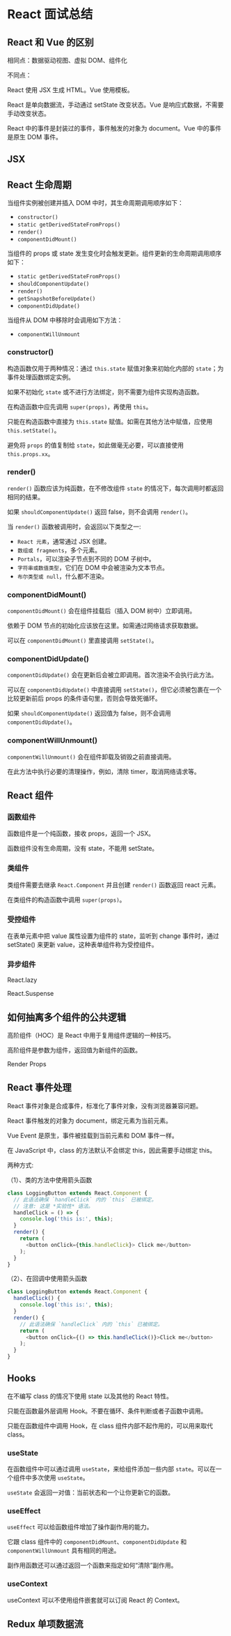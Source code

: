 # React 面试总结

## React 和 Vue 的区别

相同点：数据驱动视图、虚拟 DOM、组件化

不同点：

React 使用 JSX 生成 HTML。Vue 使用模板。

React 是单向数据流，手动通过 setState 改变状态。Vue 是响应式数据，不需要手动改变状态。

React 中的事件是封装过的事件，事件触发的对象为 document。Vue 中的事件是原生 DOM 事件。

## JSX


## React 生命周期

当组件实例被创建并插入 DOM 中时，其生命周期调用顺序如下：

+ `constructor()`
+ `static getDerivedStateFromProps()`
+ `render()`
+ `componentDidMount()`

当组件的 props 或 state 发生变化时会触发更新。组件更新的生命周期调用顺序如下：

+ `static getDerivedStateFromProps()`
+ `shouldComponentUpdate()`
+ `render()`
+ `getSnapshotBeforeUpdate()`
+ `componentDidUpdate()`

当组件从 DOM 中移除时会调用如下方法：

+ `componentWillUnmount`

### constructor()

构造函数仅用于两种情况：通过 `this.state` 赋值对象来初始化内部的 `state`；为事件处理函数绑定实例。

如果不初始化 `state` 或不进行方法绑定，则不需要为组件实现构造函数。

在构造函数中应先调用 `super(props)`，再使用 `this`。

只能在构造函数中直接为 `this.state` 赋值。如需在其他方法中赋值，应使用 `this.setState()`。

避免将 `props` 的值复制给 `state`，如此做毫无必要，可以直接使用 `this.props.xx`。

### render()

`render()` 函数应该为纯函数，在不修改组件 `state` 的情况下，每次调用时都返回相同的结果。

如果 `shouldComponentUpdate()` 返回 false，则不会调用 `render()`。

当 `render()` 函数被调用时，会返回以下类型之一:

+ `React 元素`，通常通过 JSX 创建。
+ `数组或 fragments`，多个元素。
+ `Portals`，可以渲染子节点到不同的 DOM 子树中。
+ `字符串或数值类型`，它们在 DOM 中会被渲染为文本节点。
+ `布尔类型或 null`，什么都不渲染。

### componentDidMount()

`componentDidMount()` 会在组件挂载后（插入 DOM 树中）立即调用。

依赖于 DOM 节点的初始化应该放在这里。如需通过网络请求获取数据。

可以在 `componentDidMount()` 里直接调用 `setState()`。

### componentDidUpdate()

`componentDidUpdate()` 会在更新后会被立即调用。首次渲染不会执行此方法。

可以在 `componentDidUpdate()` 中直接调用 `setState()`，但它必须被包裹在一个比较更新前后 props 的条件语句里，否则会导致死循环。

如果 `shouldComponentUpdate()` 返回值为 false，则不会调用 `componentDidUpdate()`。

### componentWillUnmount()

`componentWillUnmount()` 会在组件卸载及销毁之前直接调用。

在此方法中执行必要的清理操作，例如，清除 timer，取消网络请求等。

## React 组件

### 函数组件

函数组件是一个纯函数，接收 props，返回一个 JSX。

函数组件没有生命周期，没有 state，不能用 setState。

### 类组件

类组件需要去继承 `React.Component` 并且创建 `render()` 函数返回 react 元素。

在类组件的构造函数中调用 `super(props)`。

### 受控组件

在表单元素中把 value 属性设置为组件的 state，监听到 change 事件时，通过 setState() 来更新 value，这种表单组件称为受控组件。

### 异步组件

React.lazy 

React.Suspense

## 如何抽离多个组件的公共逻辑

高阶组件（HOC）是 React 中用于复用组件逻辑的一种技巧。

高阶组件是参数为组件，返回值为新组件的函数。

Render Props

## React 事件处理

React 事件对象是合成事件，标准化了事件对象，没有浏览器兼容问题。

React 事件触发的对象为 document，绑定元素为当前元素。

Vue  Event 是原生，事件被挂载到当前元素和 DOM 事件一样。

在 JavaScript 中，class 的方法默认不会绑定 this，因此需要手动绑定 this。

两种方式:

（1）、类的方法中使用箭头函数

```js
class LoggingButton extends React.Component {
  // 此语法确保 `handleClick` 内的 `this` 已被绑定。
  // 注意: 这是 *实验性* 语法。
  handleClick = () => {
    console.log('this is:', this);
  }
  render() {
    return (
      <button onClick={this.handleClick}> Click me</button>
    );
  }
}
```

（2）、在回调中使用箭头函数

```js
class LoggingButton extends React.Component {
  handleClick() {
    console.log('this is:', this);
  }
  render() {
    // 此语法确保 `handleClick` 内的 `this` 已被绑定。
    return (
      <button onClick={() => this.handleClick()}>Click me</button>
    );
  }
}
```

## Hooks

在不编写 class 的情况下使用 state 以及其他的 React 特性。

只能在函数最外层调用 Hook。不要在循环、条件判断或者子函数中调用。

只能在函数组件中调用 Hook，在 class 组件内部不起作用的，可以用来取代 class。

### useState

在函数组件中可以通过调用 `useState`，来给组件添加一些内部 `state`。可以在一个组件中多次使用 `useState`。

`useState` 会返回一对值：当前状态和一个让你更新它的函数。

### useEffect

`useEffect` 可以给函数组件增加了操作副作用的能力。

它跟 class 组件中的 `componentDidMount`、`componentDidUpdate` 和 `componentWillUnmount` 具有相同的用途。

副作用函数还可以通过返回一个函数来指定如何“清除”副作用。

### useContext

useContext 可以不使用组件嵌套就可以订阅 React 的 Context。

## Redux 单项数据流


